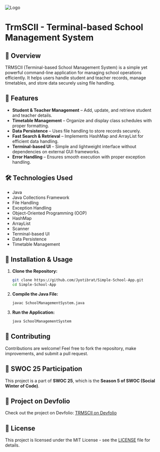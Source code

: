 ![Logo](https://github.com/user-attachments/assets/77d36259-1cdb-4b0f-a88d-5f386b716e47)
# TrmSCII - Terminal-based School Management System 
## 📌 Overview

TRMSCII (Terminal-based School Management System) is a simple yet powerful command-line application for managing school operations efficiently. It helps users handle student and teacher records, manage timetables, and store data securely using file handling.

## 🚀 Features

- **Student & Teacher Management** – Add, update, and retrieve student and teacher details.
- **Timetable Management** – Organize and display class schedules with proper formatting.
- **Data Persistence** – Uses file handling to store records securely.
- **Fast Search & Retrieval** – Implements HashMap and ArrayList for efficient data handling.
- **Terminal-based UI** – Simple and lightweight interface without dependencies on external GUI frameworks.
- **Error Handling** – Ensures smooth execution with proper exception handling.

## 🛠 Technologies Used
- Java  
- Java Collections Framework  
- File Handling  
- Exception Handling  
- Object-Oriented Programming (OOP)  
- HashMap  
- ArrayList  
- Scanner  
- Terminal-based UI  
- Data Persistence  
- Timetable Management  

## 📂 Installation & Usage
1. **Clone the Repository:**
   ```sh
   git clone https://github.com/Jyotibrat/Simple-School-App.git
   cd Simple-School-App
   ```
2. **Compile the Java File:**
   ```sh
   javac SchoolManagementSystem.java
   ```
3. **Run the Application:**
   ```sh
   java SchoolManagementSystem
   ```

## 🤝 Contributing
Contributions are welcome! Feel free to fork the repository, make improvements, and submit a pull request.

## 🎯 SWOC 25 Participation
This project is a part of **SWOC 25**, which is the **Season 5 of SWOC (Social Winter of Code)**.

## 🔗 Project on Devfolio
Check out the project on Devfolio: [TRMSCII on Devfolio](https://devfolio.co/projects/ters-caf0)

## 📜 License
This project is licensed under the MIT License - see the [LICENSE](LICENSE) file for details.
